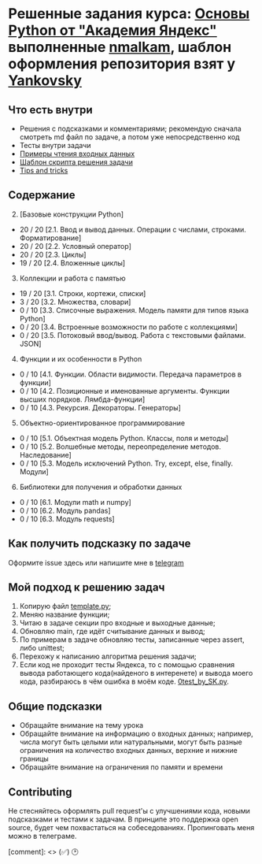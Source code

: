 # Решенные задания курса: [Основы Python от "Академия Яндекс"](https://academy.yandex.ru/handbook/python/) выполненные [nmalkam](https://github.com/nmalkam), шаблон оформления репозитория взят у [Yankovsky](https://github.com/Yankovsky)

## Что есть внутри

- Решения с подсказками и комментариями; рекомендую сначала смотреть md файл по задаче, а потом уже непосредственно код
- Тесты внутри задачи
- [Примеры чтения входных данных](./read_input)
- [Шаблон скрипта решения задачи](./template.py)
- [Tips and tricks](./tricks.md)

## Содержание 

2. [Базовые конструкции Python]
- 20 / 20 [2.1. Ввод и вывод данных. Операции с числами, строками. Форматирование]
- 20 / 20 [2.2. Условный оператор]
- 20 / 20  [2.3. Циклы]
- 19 / 20  [2.4. Вложенные циклы]

3. Коллекции и работа с памятью
- 19 / 20  [3.1. Строки, кортежи, списки]
- 3 / 20  [3.2. Множества, словари]
- 0 / 10  [3.3. Списочные выражения. Модель памяти для типов языка Python]
- 0 / 20  [3.4. Встроенные возможности по работе с коллекциями]
- 0 / 20  [3.5. Потоковый ввод/вывод. Работа с текстовыми файлами. JSON]

4. Функции и их особенности в Python
- 0 / 10  [4.1. Функции. Области видимости. Передача параметров в функции]
- 0 / 10  [4.2. Позиционные и именованные аргументы. Функции высших порядков. Лямбда-функции]
- 0 / 10  [4.3. Рекурсия. Декораторы. Генераторы]

5. Объектно-ориентированное программирование
- 0 / 10  [5.1. Объектная модель Python. Классы, поля и методы]
- 0 / 10  [5.2. Волшебные методы, переопределение методов. Наследование]
- 0 / 10  [5.3. Модель исключений Python. Try, except, else, finally. Модули]

6. Библиотеки для получения и обработки данных
- 0 / 10  [6.1. Модули math и numpy]
- 0 / 10  [6.2. Модуль pandas]
- 0 / 10  [6.3. Модуль requests]

## Как получить подсказку по задаче

Оформите issue здесь или напишите мне в [telegram](https://t.me/alfa4omega4)

## Мой подход к решению задач

1. Копирую файл [template.py](./template.py);
2. Меняю название функции;
3. Читаю в задаче секции про входные и выходные данные;
4. Обновляю main, где идёт считывание данных и вывод;
5. По примерам в задаче обновляю тесты, записанные через assert, либо unittest;
6. Перехожу к написанию алгоритма решения задачи;
7. Если код не проходит тесты Яндекса, то с помощью сравнения вывода работающего кода(найденого в интеренете) и вывода моего кода, разбираюсь в чём ошибка в моём коде. [0test_by_SK.py](./0test_by_SK.py).

## Общие подсказки

- Обращайте внимание на тему урока
- Обращайте внимание на информацию о входных данных; например, числа могут быть целыми или натуральными,
  могут быть разные ограничения на количество входных данных, верхние и нижние границы
- Обращайте внимание на ограничения по памяти и времени

## Contributing

Не стесняйтесь оформлять pull request'ы с улучшениями кода, новыми подсказками и тестами к задачам.
В принципе это поддержка open source, будет чем похвастаться на собеседованиях.
Пропинговать меня можно в телеграме.

[comment]: <> (:white_check_mark:)   🕑
